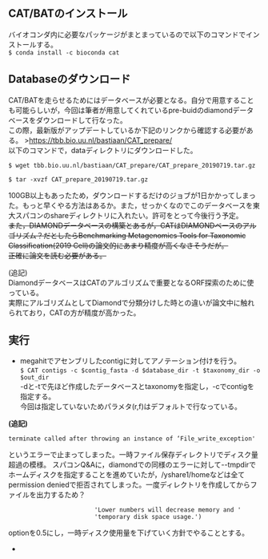 ## CAT/BATのインストール  
バイオコンダ内に必要なパッケージがまとまっているので以下のコマンドでインストールする。  
```$ conda install -c bioconda cat```  

## Databaseのダウンロード  
CAT/BATを走らせるためにはデータベースが必要となる。自分で用意することも可能らしいが，今回は筆者が用意してくれているpre-buidのdiamondデータベースをダウンロードして行なった。  
この際，最新版がアップデートしているか下記のリンクから確認する必要がある。  >https://tbb.bio.uu.nl/bastiaan/CAT_prepare/  
以下のコマンドで，dataディレクトリにダウンロードした。  
```
$ wget tbb.bio.uu.nl/bastiaan/CAT_prepare/CAT_prepare_20190719.tar.gz

$ tar -xvzf CAT_prepare_20190719.tar.gz
 ```  
 
100GB以上もあったため，ダウンロードするだけのジョブが1日かかってしまった。もっと早くやる方法はあるか。また，せっかくなのでこのデータベースを東大スパコンのshareディレクトリに入れたい。許可をとって今後行う予定。  
~~また，DIAMONDデータベースの構築とあるが，CATはDIAMONDベースのアルゴリズム？だとしたらBenchmarking Metagenomics Tools for Taxonomic Classification(2019 Cell)の論文的にあまり精度が高くなさそうだが。  
正確に論文を読む必要がある。~~  

(追記)  
DiamondデータベースはCATのアルゴリズムで重要となるORF探索のために使っている。  
実際にアルゴリズムとしてDiamondで分類分けした時との違いが論文中に触れられており，CATの方が精度が高かった。  

## 実行  
* megahitでアセンブリしたcontigに対してアノテーション付けを行う。  
```$ CAT contigs -c $contig_fasta -d $database_dir -t $taxonomy_dir -o $out_dir```  
-dと-tで先ほど作成したデータベースとtaxonomyを指定し，-cでcontigを指定する。  
今回は指定していないためパラメタ(r,f)はデフォルトで行なっている。  

**(追記)**  
```Disk quota exceeded  
terminate called after throwing an instance of ‘File_write_exception'
```    
というエラーで止まってしまった。一時ファイル保存ディレクトリでディスク量超過の模様。
スパコンQ&Aに，diamondでの同様のエラーに対して--tmpdirでホームディスクを指定することを進めていたが，/yshare1/homeなどは全てpermission deniedで拒否されてしまった。一度ディレクトリを作成してからファイルを出力するため？  
```'--block_size'：help='DIAMOND block-size parameter (default: 2.0). '
                        'Lower numbers will decrease memory and '
                        'temporary disk space usage.') 
```
optionを0.5にし，一時ディスク使用量を下げていく方針でやることとする。  
                               
* 

